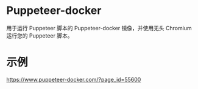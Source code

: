 # Puppeteer-docker
用于运行 Puppeteer 脚本的 Puppeteer-docker 镜像，并使用无头 Chromium 运行您的 Puppeteer 脚本。

# 示例
https://www.puppeteer-docker.com/?page_id=55600
